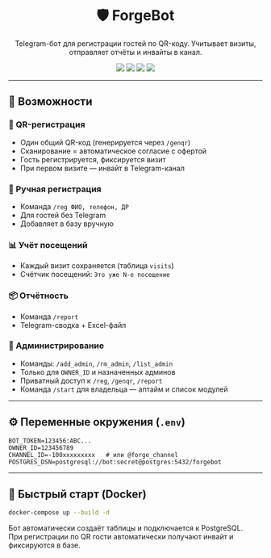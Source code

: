 <h1 align="center">🛡️ ForgeBot</h1>
<p align="center">
  Telegram-бот для регистрации гостей по QR-коду. Учитывает визиты, отправляет отчёты и инвайты в канал.
</p>

<p align="center">
  <img src="https://img.shields.io/badge/Python-3.11-blue?logo=python" />
  <img src="https://img.shields.io/badge/Aiogram-3.x-blueviolet?logo=telegram" />
  <img src="https://img.shields.io/badge/PostgreSQL-asyncpg-336791?logo=postgresql" />
  <img src="https://img.shields.io/badge/Docker-ready-0db7ed?logo=docker" />
</p>

---

## 🚀 Возможности

### 📲 QR-регистрация
- Один общий QR-код (генерируется через `/genqr`)
- Сканирование = автоматическое согласие с офертой
- Гость регистрируется, фиксируется визит
- При первом визите — инвайт в Telegram-канал

### 📝 Ручная регистрация
- Команда `/reg ФИО, телефон, ДР`
- Для гостей без Telegram
- Добавляет в базу вручную

### 📊 Учёт посещений
- Каждый визит сохраняется (таблица `visits`)
- Счётчик посещений: `Это уже N-е посещение`

### 📦 Отчётность
- Команда `/report`
- Telegram-сводка + Excel-файл

### 🔐 Администрирование
- Команды: `/add_admin`, `/rm_admin`, `/list_admin`
- Только для `OWNER_ID` и назначенных админов
- Приватный доступ к `/reg`, `/genqr`, `/report`
- Команда `/start` для владельца — аптайм и список модулей

---

## ⚙️ Переменные окружения (`.env`)

```env
BOT_TOKEN=123456:ABC...
OWNER_ID=123456789
CHANNEL_ID=-100xxxxxxxxx   # или @forge_channel
POSTGRES_DSN=postgresql://bot:secret@postgres:5432/forgebot
```

---

## 🐳 Быстрый старт (Docker)

```bash
docker-compose up --build -d
```

Бот автоматически создаёт таблицы и подключается к PostgreSQL.  
При регистрации по QR гости автоматически получают инвайт и фиксируются в базе.


